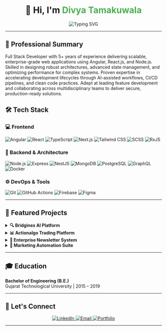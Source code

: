 <h1 align="center">👋 Hi, I'm <span style="color:#4CAF50;">Divya Tamakuwala</span></h1>

<div align="center">
  <img src="https://readme-typing-svg.demolab.com?font=Fira%20Code&duration=2500&pause=1000&width=600&lines=Full%20Stack%20Developer%20(5%2B%20yrs);Angular%20%7C%20React%20%7C%20Node.js;Building%20enterprise-grade%2C%20scalable%20solutions&center=true" alt="Typing SVG" />
</div>

---

## 💼 Professional Summary

Full Stack Developer with 5+ years of experience delivering scalable, enterprise-grade web applications using Angular, React.js, and Node.js. Skilled in designing robust architectures, advanced state management, and optimizing performance for complex systems. Proven expertise in accelerating development lifecycles through AI-assisted workflows, CI/CD pipelines, and clean code practices. Adept at leading feature development and collaborating across multidisciplinary teams to deliver secure, production-ready solutions.

## 🛠 Tech Stack

### 💻 Frontend
![Angular](https://img.shields.io/badge/Angular-DD0031?style=for-the-badge&logo=angular&logoColor=white)
![React](https://img.shields.io/badge/React-20232A?style=for-the-badge&logo=react&logoColor=61DAFB)
![TypeScript](https://img.shields.io/badge/TypeScript-3178C6?style=for-the-badge&logo=typescript&logoColor=white)
![Next.js](https://img.shields.io/badge/Next.js-000?style=for-the-badge&logo=nextdotjs)
![Tailwind CSS](https://img.shields.io/badge/Tailwind_CSS-06B6D4?style=for-the-badge&logo=tailwind-css&logoColor=white)
![SCSS](https://img.shields.io/badge/SCSS-CC6699?style=for-the-badge&logo=sass&logoColor=white)
![RxJS](https://img.shields.io/badge/RxJS-B7178C?style=for-the-badge&logo=reactivex&logoColor=white)

### 🧠 Backend & Architecture
![Node.js](https://img.shields.io/badge/Node.js-339933?style=for-the-badge&logo=node.js&logoColor=white)
![Express](https://img.shields.io/badge/Express.js-000?style=for-the-badge&logo=express&logoColor=white)
![NestJS](https://img.shields.io/badge/NestJS-E0234E?style=for-the-badge&logo=nestjs&logoColor=white)
![MongoDB](https://img.shields.io/badge/MongoDB-4EA94B?style=for-the-badge&logo=mongodb&logoColor=white)
![PostgreSQL](https://img.shields.io/badge/PostgreSQL-336791?style=for-the-badge&logo=postgresql&logoColor=white)
![GraphQL](https://img.shields.io/badge/GraphQL-E10098?style=for-the-badge&logo=graphql&logoColor=white)
![Docker](https://img.shields.io/badge/Docker-2496ED?style=for-the-badge&logo=docker&logoColor=white)

### ⚙️ DevOps & Tools
![Git](https://img.shields.io/badge/Git-F05032?style=for-the-badge&logo=git&logoColor=white)
![GitHub Actions](https://img.shields.io/badge/GitHub_Actions-2088FF?style=for-the-badge&logo=github-actions&logoColor=white)
![Firebase](https://img.shields.io/badge/Firebase-FFCA28?style=for-the-badge&logo=firebase&logoColor=black)
![Figma](https://img.shields.io/badge/Figma-F24E1E?style=for-the-badge&logo=figma&logoColor=white)

---

## 🌟 Featured Projects

<details>
<summary><strong>🔍 Bridginex AI Platform</strong></summary>
<p>Enterprise B2B networking platform leveraging AI for company discovery and insights.</p>
<ul>
<li>Built with Next.js, TypeScript & Tailwind CSS</li>
<li>Implemented advanced filtering and profile analytics</li>
<li>Designed scalable architecture for future expansion</li>
</ul>
</details>

<details>
<summary><strong>📊 Actionalgo Trading Platform</strong></summary>
<p>Enterprise-grade stock strategy builder with advanced portfolio management.</p>
<ul>
<li>Angular-based architecture with MSAL integration</li>
<li>Real-time financial data processing</li>
<li>Complex state management using RxJS</li>
</ul>
</details>

<details>
<summary><strong>📨 Enterprise Newsletter System</strong></summary>
<p>Comprehensive content management and newsletter distribution platform.</p>
<ul>
<li>Angular frontend with Perl backend</li>
<li>Advanced widget scheduling system</li>
<li>Multi-tenant architecture with role-based access</li>
</ul>
</details>

<details>
<summary><strong>🤖 Marketing Automation Suite</strong></summary>
<p>Enterprise marketing platform with advanced automation capabilities.</p>
<ul>
<li>Angular + Material UI architecture</li>
<li>Integration with multiple social media APIs</li>
<li>Real-time analytics and reporting system</li>
</ul>
</details>

---

## 🎓 Education

**Bachelor of Engineering (B.E.)**  
Gujarat Technological University | 2015 – 2019

---

## 🤝 Let's Connect

<p align="center">
  <a href="https://www.linkedin.com/in/divya-dave-tamakuwala/" target="_blank">
    <img alt="LinkedIn" src="https://img.shields.io/badge/LinkedIn-blue?style=for-the-badge&logo=linkedin&logoColor=white"/>
  </a>
  <a href="mailto:divyadave25024@gmail.com">
    <img alt="Email" src="https://img.shields.io/badge/Email-D14836?style=for-the-badge&logo=gmail&logoColor=white"/>
  </a>
  <a href="https://divya-portfolio-fawn.vercel.app/" target="_blank">
    <img alt="Portfolio" src="https://img.shields.io/badge/Portfolio-000?style=for-the-badge&logo=vercel&logoColor=white"/>
  </a>
</p>

---